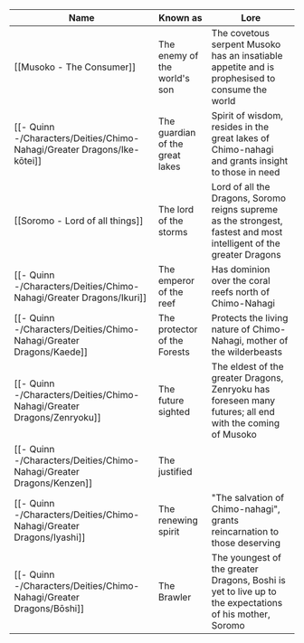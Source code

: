| Name | Known as | Lore |
| ----- | ------ | ---- |
| [[Musoko - The Consumer]] | The enemy of the world's son | The covetous serpent Musoko has an insatiable appetite and is prophesised to consume the world |
| [[- Quinn -/Characters/Deities/Chimo-Nahagi/Greater Dragons/Ike-kōtei]] | The guardian of the great lakes | Spirit of wisdom, resides in the great lakes of Chimo-nahagi and grants insight to those in need |
| [[Soromo - Lord of all things]] | The lord of the storms |  Lord of all the Dragons, Soromo reigns supreme as the strongest, fastest and most intelligent of the greater Dragons | 
| [[- Quinn -/Characters/Deities/Chimo-Nahagi/Greater Dragons/Ikuri]] | The emperor of the reef | Has dominion over the coral reefs north of Chimo-Nahagi |
| [[- Quinn -/Characters/Deities/Chimo-Nahagi/Greater Dragons/Kaede]] | The protector of the Forests | Protects the living nature of Chimo-Nahagi, mother of the wilderbeasts |
| [[- Quinn -/Characters/Deities/Chimo-Nahagi/Greater Dragons/Zenryoku]] | The future sighted | The eldest of the greater Dragons, Zenryoku has foreseen many futures; all end with the coming of Musoko |
| [[- Quinn -/Characters/Deities/Chimo-Nahagi/Greater Dragons/Kenzen]] | The justified |  |
| [[- Quinn -/Characters/Deities/Chimo-Nahagi/Greater Dragons/Iyashi]] | The renewing spirit | "The salvation of Chimo-nahagi", grants reincarnation to those deserving |
| [[- Quinn -/Characters/Deities/Chimo-Nahagi/Greater Dragons/Bōshi]] | The Brawler | The youngest of the greater Dragons, Boshi is yet to live up to the expectations of his mother, Soromo |
